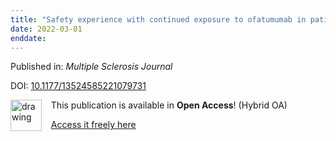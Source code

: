 ```yaml
---
title: "Safety experience with continued exposure to ofatumumab in patients with relapsing forms of multiple sclerosis for up to 3.5 years"
date: 2022-03-01
enddate:
---
```


Published in: *Multiple Sclerosis Journal*

DOI: [10.1177/13524585221079731](https://doi.org/10.1177/13524585221079731)

<img src="https://upload.wikimedia.org/wikipedia/commons/thumb/7/77/Open_Access_logo_PLoS_transparent.svg/800px-Open_Access_logo_PLoS_transparent.svg.png" alt="drawing" width="50" align="left"/> &nbsp;&nbsp;&nbsp;This publication is available in **Open Access**! (Hybrid OA)

&nbsp;&nbsp;&nbsp;<a href="https://journals.sagepub.com/doi/pdf/10.1177/13524585221079731">Access it freely here</a>

